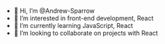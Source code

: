 - 👋 Hi, I’m @Andrew-Sparrow
- 👀 I’m interested in front-end development, React
- 🌱 I’m currently learning JavaScript, React
- 💞️ I’m looking to collaborate on projects with React
